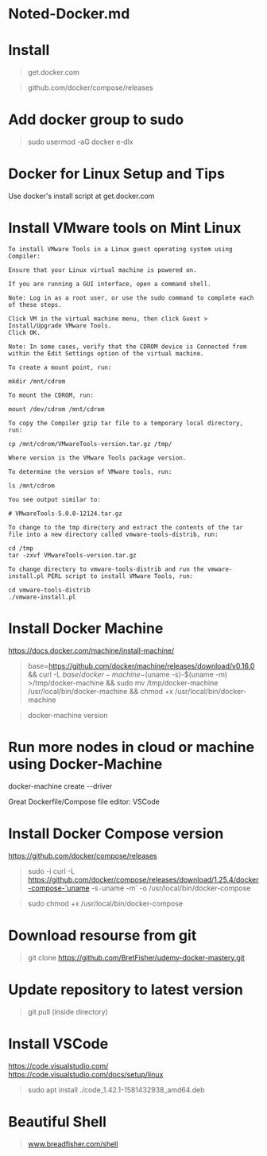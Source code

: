 # Noted-Docker.md
# Install
> get.docker.com


> github.com/docker/compose/releases



# Add docker group to sudo
> sudo usermod -aG docker e-dlx
# Docker for Linux Setup and Tips
Use docker's install script at get.docker.com

# Install VMware tools on Mint Linux
```
To install VMware Tools in a Linux guest operating system using Compiler:
 
Ensure that your Linux virtual machine is powered on.
 
If you are running a GUI interface, open a command shell.

Note: Log in as a root user, or use the sudo command to complete each of these steps.
 
Click VM in the virtual machine menu, then click Guest > Install/Upgrade VMware Tools.
Click OK.

Note: In some cases, verify that the CDROM device is Connected from within the Edit Settings option of the virtual machine.
 
To create a mount point, run:

mkdir /mnt/cdrom
 
To mount the CDROM, run:

mount /dev/cdrom /mnt/cdrom
 
To copy the Compiler gzip tar file to a temporary local directory, run:

cp /mnt/cdrom/VMwareTools-version.tar.gz /tmp/

Where version is the VMware Tools package version.
 
To determine the version of VMware tools, run:

ls /mnt/cdrom

You see output similar to:

# VMwareTools-5.0.0-12124.tar.gz
 
To change to the tmp directory and extract the contents of the tar file into a new directory called vmware-tools-distrib, run:

cd /tmp
tar -zxvf VMwareTools-version.tar.gz
 
To change directory to vmware-tools-distrib and run the vmware-install.pl PERL script to install VMware Tools, run:

cd vmware-tools-distrib
./vmware-install.pl
```

# Install Docker Machine
https://docs.docker.com/machine/install-machine/
> base=https://github.com/docker/machine/releases/download/v0.16.0 &&
  curl -L $base/docker-machine-$(uname -s)-$(uname -m) >/tmp/docker-machine &&
  sudo mv /tmp/docker-machine /usr/local/bin/docker-machine &&
  chmod +x /usr/local/bin/docker-machine

> docker-machine version

# Run more nodes in cloud or machine using Docker-Machine
docker-machine create --driver

Great Dockerfile/Compose file editor: VSCode


# Install Docker Compose version
https://github.com/docker/compose/releases

> sudo -i curl -L https://github.com/docker/compose/releases/download/1.25.4/docker-compose-`uname -s`-`uname -m` -o /usr/local/bin/docker-compose

> sudo chmod +x /usr/local/bin/docker-compose

# Download resourse from git
> git clone https://github.com/BretFisher/udemy-docker-mastery.git

# Update repository to latest version
> git pull (inside directory)

# Install VSCode
https://code.visualstudio.com/
https://code.visualstudio.com/docs/setup/linux
> sudo apt install ./code_1.42.1-1581432938_amd64.deb

# Beautiful Shell
> www.breadfisher.com/shell

# 
